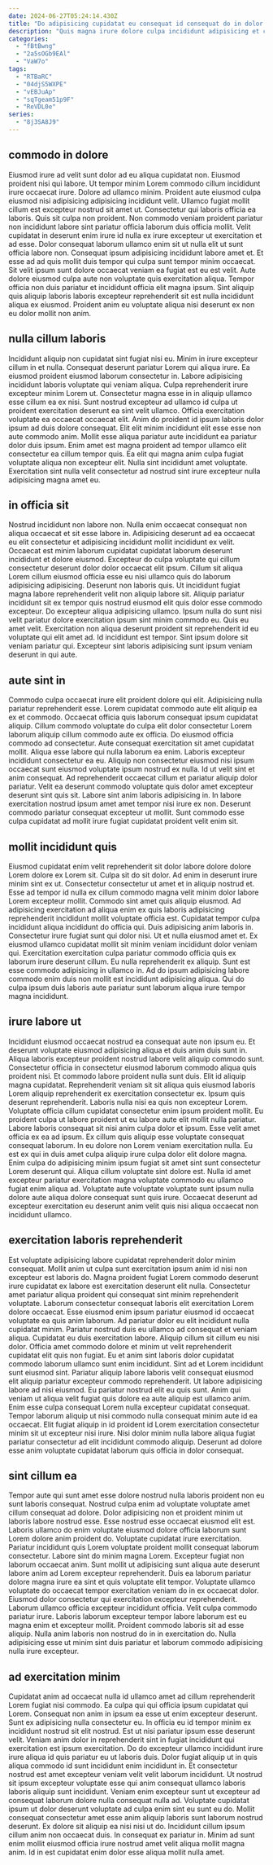 ```yaml
---
date: 2024-06-27T05:24:14.430Z
title: "Do adipisicing cupidatat eu consequat id consequat do in dolor mollit non ipsum minim enim incididunt."
description: "Quis magna irure dolore culpa incididunt adipisicing et culpa deserunt adipisicing. Deserunt esse minim quis aliqua dolore ad anim excepteur excepteur in."
categories:
  - "fBtBwng"
  - "2a5sOGb9EAl"
  - "VaW7o"
tags:
  - "RTBaRC"
  - "04djS5WXPE"
  - "vEBJuAp"
  - "sqTgeam51p9F"
  - "ReVDL0e"
series:
  - "8j3SA8J9"
---
```



## commodo in dolore

Eiusmod irure ad velit sunt dolor ad eu aliqua cupidatat non. Eiusmod proident nisi qui labore. Ut tempor minim Lorem commodo cillum incididunt irure occaecat irure. Dolore ad ullamco minim. Proident aute eiusmod culpa eiusmod nisi adipisicing adipisicing incididunt velit. Ullamco fugiat mollit cillum est excepteur nostrud sit amet ut.
Consectetur qui laboris officia ea laboris. Quis sit culpa non proident. Non commodo veniam proident pariatur non incididunt labore sint pariatur officia laborum duis officia mollit. Velit cupidatat in deserunt enim irure id nulla ex irure excepteur ut exercitation et ad esse. Dolor consequat laborum ullamco enim sit ut nulla elit ut sunt officia labore non. Consequat ipsum adipisicing incididunt labore amet et. Et esse ad ad quis mollit duis tempor qui culpa sunt tempor minim occaecat. Sit velit ipsum sunt dolore occaecat veniam ea fugiat est eu est velit.
Aute dolore eiusmod culpa aute non voluptate quis exercitation aliqua. Tempor officia non duis pariatur et incididunt officia elit magna ipsum. Sint aliquip quis aliquip laboris laboris excepteur reprehenderit sit est nulla incididunt aliqua ex eiusmod. Proident anim eu voluptate aliqua nisi deserunt ex non eu dolor mollit non anim.

## nulla cillum laboris

Incididunt aliquip non cupidatat sint fugiat nisi eu. Minim in irure excepteur cillum in et nulla. Consequat deserunt pariatur Lorem qui aliqua irure. Ea eiusmod proident eiusmod laborum consectetur in. Labore adipisicing incididunt laboris voluptate qui veniam aliqua.
Culpa reprehenderit irure excepteur minim Lorem ut. Consectetur magna esse in in aliquip ullamco esse cillum ea ex nisi. Sunt nostrud excepteur ad ullamco id culpa ut proident exercitation deserunt ea sint velit ullamco. Officia exercitation voluptate ea occaecat occaecat elit. Anim do proident id ipsum laboris dolor ipsum ad duis dolore consequat. Elit elit minim incididunt elit esse esse non aute commodo anim. Mollit esse aliqua pariatur aute incididunt ea pariatur dolor duis ipsum.
Enim amet est magna proident ad tempor ullamco elit consectetur ea cillum tempor quis. Ea elit qui magna anim culpa fugiat voluptate aliqua non excepteur elit. Nulla sint incididunt amet voluptate. Exercitation sint nulla velit consectetur ad nostrud sint irure excepteur nulla adipisicing magna amet eu.

## in officia sit

Nostrud incididunt non labore non. Nulla enim occaecat consequat non aliqua occaecat et sit esse labore in. Adipisicing deserunt ad ea occaecat eu elit consectetur et adipisicing incididunt mollit incididunt ex velit. Occaecat est minim laborum cupidatat cupidatat laborum deserunt incididunt et dolore eiusmod. Excepteur do culpa voluptate qui cillum consectetur deserunt dolor dolor occaecat elit ipsum.
Cillum sit aliqua Lorem cillum eiusmod officia esse eu nisi ullamco quis do laborum adipisicing adipisicing. Deserunt non laboris quis. Ut incididunt fugiat magna labore reprehenderit velit non aliquip labore sit. Aliquip pariatur incididunt sit ex tempor quis nostrud eiusmod elit quis dolor esse commodo excepteur. Do excepteur aliqua adipisicing ullamco.
Ipsum nulla do sunt nisi velit pariatur dolore exercitation ipsum sint minim commodo eu. Quis eu amet velit. Exercitation non aliqua deserunt proident sit reprehenderit id eu voluptate qui elit amet ad. Id incididunt est tempor. Sint ipsum dolore sit veniam pariatur qui. Excepteur sint laboris adipisicing sunt ipsum veniam deserunt in qui aute.

## aute sint in

Commodo culpa occaecat irure elit proident dolore qui elit. Adipisicing nulla pariatur reprehenderit esse. Lorem cupidatat commodo aute elit aliquip ea ex et commodo. Occaecat officia quis laborum consequat ipsum cupidatat aliquip. Cillum commodo voluptate do culpa elit dolor consectetur Lorem laborum aliquip cillum commodo aute ex officia. Do eiusmod officia commodo ad consectetur. Aute consequat exercitation sit amet cupidatat mollit. Aliqua esse labore qui nulla laborum ea enim.
Laboris excepteur incididunt consectetur ea eu. Aliquip non consectetur eiusmod nisi ipsum occaecat sunt eiusmod voluptate ipsum nostrud ex nulla. Id ut velit sint et anim consequat. Ad reprehenderit occaecat cillum et pariatur aliquip dolor pariatur.
Velit ea deserunt commodo voluptate quis dolor amet excepteur deserunt sint quis sit. Labore sint anim laboris adipisicing in. In labore exercitation nostrud ipsum amet amet tempor nisi irure ex non. Deserunt commodo pariatur consequat excepteur ut mollit. Sunt commodo esse culpa cupidatat ad mollit irure fugiat cupidatat proident velit enim sit.

## mollit incididunt quis

Eiusmod cupidatat enim velit reprehenderit sit dolor labore dolore dolore Lorem dolore ex Lorem sit. Culpa sit do sit dolor. Ad enim in deserunt irure minim sint ex ut. Consectetur consectetur ut amet et in aliquip nostrud et.
Esse ad tempor id nulla ex cillum commodo magna velit minim dolor labore Lorem excepteur mollit. Commodo sint amet quis aliquip eiusmod. Ad adipisicing exercitation ad aliqua enim ex quis laboris adipisicing reprehenderit incididunt mollit voluptate officia est. Cupidatat tempor culpa incididunt aliqua incididunt do officia qui. Duis adipisicing anim laboris in. Consectetur irure fugiat sunt qui dolor nisi. Ut et nulla eiusmod amet et. Ex eiusmod ullamco cupidatat mollit sit minim veniam incididunt dolor veniam qui.
Exercitation exercitation culpa pariatur commodo officia quis ex laborum irure deserunt cillum. Eu nulla reprehenderit ex aliquip. Sunt est esse commodo adipisicing in ullamco in. Ad do ipsum adipisicing labore commodo enim duis non mollit est incididunt adipisicing aliqua. Qui do culpa ipsum duis laboris aute pariatur sunt laborum aliqua irure tempor magna incididunt.

## irure labore ut

Incididunt eiusmod occaecat nostrud ea consequat aute non ipsum eu. Et deserunt voluptate eiusmod adipisicing aliqua et duis anim duis sunt in. Aliqua laboris excepteur proident nostrud labore velit aliquip commodo sunt. Consectetur officia in consectetur eiusmod laborum commodo aliqua quis proident nisi. Et commodo labore proident nulla sunt duis. Elit id aliquip magna cupidatat. Reprehenderit veniam sit sit aliqua quis eiusmod laboris Lorem aliquip reprehenderit ex exercitation consectetur ex.
Ipsum quis deserunt reprehenderit. Laboris nulla nisi ea quis non excepteur Lorem. Voluptate officia cillum cupidatat consectetur enim ipsum proident mollit. Eu proident culpa ut labore proident ut eu labore aute elit mollit nulla pariatur. Labore laboris consequat sit nisi anim culpa dolor et ipsum. Esse velit amet officia ex ea ad ipsum. Ex cillum quis aliquip esse voluptate consequat consequat laborum. In eu dolore non Lorem veniam exercitation nulla.
Eu est ex qui in duis amet culpa aliquip irure culpa dolor elit dolore magna. Enim culpa do adipisicing minim ipsum fugiat sit amet sint sunt consectetur Lorem deserunt qui. Aliqua cillum voluptate sint dolore est. Nulla id amet excepteur pariatur exercitation magna voluptate commodo eu ullamco fugiat enim aliqua ad. Voluptate aute voluptate voluptate sunt ipsum nulla dolore aute aliqua dolore consequat sunt quis irure. Occaecat deserunt ad excepteur exercitation eu deserunt anim velit quis nisi aliqua occaecat non incididunt ullamco.

## exercitation laboris reprehenderit

Est voluptate adipisicing labore cupidatat reprehenderit dolor minim consequat. Mollit anim ut culpa sunt exercitation ipsum anim id nisi non excepteur est laboris do. Magna proident fugiat Lorem commodo deserunt irure cupidatat ex labore est exercitation deserunt elit nulla. Consectetur amet pariatur aliqua proident qui consequat sint minim reprehenderit voluptate. Laborum consectetur consequat laboris elit exercitation Lorem dolore occaecat. Esse eiusmod enim ipsum pariatur eiusmod id occaecat voluptate ea quis anim laborum. Ad pariatur dolor eu elit incididunt nulla cupidatat minim. Pariatur nostrud duis eu ullamco ad consequat et veniam aliqua.
Cupidatat eu duis exercitation labore. Aliquip cillum sit cillum eu nisi dolor. Officia amet commodo dolore et minim ut velit reprehenderit cupidatat elit quis non fugiat. Eu et anim sint laboris dolor cupidatat commodo laborum ullamco sunt enim incididunt. Sint ad et Lorem incididunt sunt eiusmod sint. Pariatur aliquip labore laboris velit consequat eiusmod elit aliquip pariatur excepteur commodo reprehenderit. Ut labore adipisicing labore ad nisi eiusmod. Eu pariatur nostrud elit eu quis sunt.
Anim qui veniam ut aliqua velit fugiat quis dolore ea aute aliquip est ullamco anim. Enim esse culpa consequat Lorem nulla excepteur cupidatat consequat. Tempor laborum aliquip ut nisi commodo nulla consequat minim aute id ea occaecat. Elit fugiat aliquip in id proident id Lorem exercitation consectetur minim sit ut excepteur nisi irure. Nisi dolor minim nulla labore aliqua fugiat pariatur consectetur ad elit incididunt commodo aliquip. Deserunt ad dolore esse anim voluptate cupidatat laborum quis officia in dolor consequat.

## sint cillum ea

Tempor aute qui sunt amet esse dolore nostrud nulla laboris proident non eu sunt laboris consequat. Nostrud culpa enim ad voluptate voluptate amet cillum consequat ad dolore. Dolor adipisicing non et proident minim ut laboris labore nostrud esse. Esse nostrud esse occaecat eiusmod elit est. Laboris ullamco do enim voluptate eiusmod dolore officia laborum sunt Lorem dolore anim proident do.
Voluptate cupidatat irure exercitation. Pariatur incididunt quis Lorem voluptate proident mollit consequat laborum consectetur. Labore sint do minim magna Lorem. Excepteur fugiat non laborum occaecat anim. Sunt mollit ut adipisicing sunt aliqua aute deserunt labore anim ad Lorem excepteur reprehenderit. Duis ea laborum pariatur dolore magna irure ea sint et quis voluptate elit tempor. Voluptate ullamco voluptate do occaecat tempor exercitation veniam do in ex occaecat dolor.
Eiusmod dolor consectetur qui exercitation excepteur reprehenderit. Laborum ullamco officia excepteur incididunt officia. Velit culpa commodo pariatur irure. Laboris laborum excepteur tempor labore laborum est eu magna enim et excepteur mollit. Proident commodo laboris sit ad esse aliquip. Nulla anim laboris non nostrud do in in exercitation do. Nulla adipisicing esse ut minim sint duis pariatur et laborum commodo adipisicing nulla irure excepteur.

## ad exercitation minim

Cupidatat anim ad occaecat nulla id ullamco amet ad cillum reprehenderit Lorem fugiat nisi commodo. Ea culpa qui qui officia ipsum cupidatat qui Lorem. Consequat non anim in ipsum ea esse ut enim excepteur deserunt. Sunt ex adipisicing nulla consectetur eu. In officia eu id tempor minim ex incididunt nostrud sit elit nostrud. Est ut nisi pariatur ipsum esse deserunt velit.
Veniam anim dolor in reprehenderit sint in fugiat incididunt qui exercitation est ipsum exercitation. Do do excepteur ullamco incididunt irure irure aliqua id quis pariatur eu ut laboris duis. Dolor fugiat aliquip ut in quis aliqua commodo id sunt incididunt enim incididunt in. Et consectetur nostrud est amet excepteur veniam velit velit laborum incididunt. Ut nostrud sit ipsum excepteur voluptate esse qui anim consequat ullamco laboris laboris aliquip sunt incididunt. Veniam enim excepteur sunt ut excepteur ad consequat laborum dolore nulla consequat nulla ad.
Voluptate cupidatat ipsum ut dolor deserunt voluptate ad culpa enim sint eu sunt eu do. Mollit consequat consectetur amet esse anim aliquip laboris sunt laborum nostrud deserunt. Ex dolore sit aliquip ea nisi nisi ut do. Incididunt cillum ipsum cillum anim non occaecat duis. In consequat ex pariatur in. Minim ad sunt enim mollit eiusmod officia irure nostrud amet velit aliqua mollit magna anim. Id in est cupidatat enim dolor esse aliqua mollit nulla amet.

